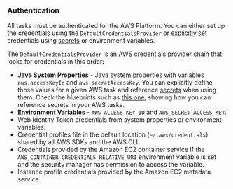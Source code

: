 ### Authentication

All tasks must be authenticated for the AWS Platform. You can either set up the credentials using the `DefaultCredentialsProvider` or explicitly set credentials using [secrets](https://kestra.io/docs/concepts/secret) or environment variables.

The `DefaultCredentialsProvider` is an AWS credentials provider chain that looks for credentials in this order:
- **Java System Properties** - Java system properties with variables `aws.accessKeyId` and `aws.secretAccessKey`. You can explicitly define those values for a given AWS task and reference [secrets](https://kestra.io/docs/concepts/secret) when using them. Check the blueprints such as [this one](https://kestra.io/blueprints/118-extract-data-from-an-api-and-load-it-to-s3-on-schedule-(every-friday-afternoon)), showing how you can reference secrets in your AWS tasks.
- **Environment Variables** - `AWS_ACCESS_KEY_ID` and `AWS_SECRET_ACCESS_KEY`.
- Web Identity Token credentials from system properties or environment variables.
- Credential profiles file in the default location (`~/.aws/credentials`) shared by all AWS SDKs and the AWS CLI.
- Credentials provided by the Amazon EC2 container service if the `AWS_CONTAINER_CREDENTIALS_RELATIVE_URI` environment variable is set and the security manager has permission to access the variable.
- Instance profile credentials provided by the Amazon EC2 metadata service.
